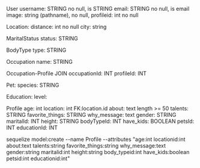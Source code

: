 User
username: STRING no null, is STRING
email: STRING no null, is email
image: string (pathname), no null,
profileid: int no null

Location:
distance: int no null
city: string

MaritalStatus
status: STRING

BodyType
type: STRING

Occupation
name: STRING

Occupation-Profile JOIN
occupationId: INT
profileId: INT

Pet:
species: STRING

Education:
level:

Profile
age: int
location: int FK:location.id
about: text length >= 50
talents: STRING
favorite_things: STRING
why_message: text
gender: STRING
maritalId: INT
height: STRING
bodyTypeId: INT
have_kids: BOOLEAN
petsId: INT
educationId: INT

sequelize model:create --name Profile --attributes "age:int locationid:int about:text talents:string favorite_things:string why_message:text gender:string maritalid:int height:string body_typeid:int have_kids:boolean petsid:int educationid:int"
